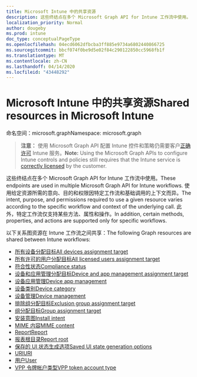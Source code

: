 ```yaml
---
title: Microsoft Intune 中的共享资源
description: 这些终结点在多个 Microsoft Graph API for Intune 工作流中使用。  使用给定资源所需的意向、目的和权限因特定工作流和基础调用的上下文而异。  此外，特定工作流仅支持某些方法、属性和操作。
localization_priority: Normal
author: dougeby
ms.prod: intune
doc_type: conceptualPageType
ms.openlocfilehash: 04ecd6062dfbcba3ff885e9734a6802440866725
ms.sourcegitcommit: bbcf074f0be9d5e02f84c290122850cc5968fb1f
ms.translationtype: MT
ms.contentlocale: zh-CN
ms.lasthandoff: 04/14/2020
ms.locfileid: "43448292"
---
```

# <a name="shared-resources-in-microsoft-intune"></a><span data-ttu-id="ec89c-105">Microsoft Intune 中的共享资源</span><span class="sxs-lookup"><span data-stu-id="ec89c-105">Shared resources in Microsoft Intune</span></span>

<span data-ttu-id="ec89c-106">命名空间：microsoft.graph</span><span class="sxs-lookup"><span data-stu-id="ec89c-106">Namespace: microsoft.graph</span></span>

> <span data-ttu-id="ec89c-107">**注意：** 使用 Microsoft Graph API 配置 Intune 控件和策略仍需要客户[正确许可](https://www.microsoft.com/en-us/cloud-platform/microsoft-intune-pricing) Intune 服务。</span><span class="sxs-lookup"><span data-stu-id="ec89c-107">**Note:** Using the Microsoft Graph APIs to configure Intune controls and policies still requires that the Intune service is [correctly licensed](https://www.microsoft.com/en-us/cloud-platform/microsoft-intune-pricing) by the customer.</span></span>

<span data-ttu-id="ec89c-108">这些终结点在多个 Microsoft Graph API for Intune 工作流中使用。</span><span class="sxs-lookup"><span data-stu-id="ec89c-108">These endpoints are used in multiple Microsoft Graph API for Intune workflows.</span></span>  <span data-ttu-id="ec89c-109">使用给定资源所需的意向、目的和权限因特定工作流和基础调用的上下文而异。</span><span class="sxs-lookup"><span data-stu-id="ec89c-109">The intent, purpose, and permissions required to use a given resource varies according to the specific workflow and context of the underlying call.</span></span>  <span data-ttu-id="ec89c-110">此外，特定工作流仅支持某些方法、属性和操作。</span><span class="sxs-lookup"><span data-stu-id="ec89c-110">In addition, certain methods, properties, and actions are supported only for specific workflows.</span></span>

<span data-ttu-id="ec89c-111">以下关系图资源在 Intune 工作流之间共享：</span><span class="sxs-lookup"><span data-stu-id="ec89c-111">The following Graph resources are shared between Intune workflows:</span></span>  

- [<span data-ttu-id="ec89c-112">所有设备分配目标</span><span class="sxs-lookup"><span data-stu-id="ec89c-112">All devices assignment target</span></span>](intune-shared-alldevicesassignmenttarget.md)
- [<span data-ttu-id="ec89c-113">所有许可的用户分配目标</span><span class="sxs-lookup"><span data-stu-id="ec89c-113">All licensed users assignment target</span></span>](intune-shared-alllicensedusersassignmenttarget.md)
- [<span data-ttu-id="ec89c-114">符合性状态</span><span class="sxs-lookup"><span data-stu-id="ec89c-114">Compliance status</span></span>](intune-shared-compliancestatus.md)
- [<span data-ttu-id="ec89c-115">设备和应用管理分配目标</span><span class="sxs-lookup"><span data-stu-id="ec89c-115">Device and app management assignment target</span></span>](intune-shared-deviceandappmanagementassignmenttarget.md)
- [<span data-ttu-id="ec89c-116">设备应用管理</span><span class="sxs-lookup"><span data-stu-id="ec89c-116">Device app management</span></span>](intune-shared-deviceappmanagement.md)
- [<span data-ttu-id="ec89c-117">设备类别</span><span class="sxs-lookup"><span data-stu-id="ec89c-117">Device category</span></span>](intune-shared-devicecategory.md)
- [<span data-ttu-id="ec89c-118">设备管理</span><span class="sxs-lookup"><span data-stu-id="ec89c-118">Device management</span></span>](intune-shared-devicemanagement.md)
- [<span data-ttu-id="ec89c-119">排除组分配目标</span><span class="sxs-lookup"><span data-stu-id="ec89c-119">Exclusion group assignment target</span></span>](intune-shared-exclusiongroupassignmenttarget.md)
- [<span data-ttu-id="ec89c-120">组分配目标</span><span class="sxs-lookup"><span data-stu-id="ec89c-120">Group assignment target</span></span>](intune-shared-groupassignmenttarget.md)
- [<span data-ttu-id="ec89c-121">安装意图</span><span class="sxs-lookup"><span data-stu-id="ec89c-121">Install intent</span></span>](intune-shared-installintent.md)
- [<span data-ttu-id="ec89c-122">MIME 内容</span><span class="sxs-lookup"><span data-stu-id="ec89c-122">MIME content</span></span>](intune-shared-mimecontent.md)
- [<span data-ttu-id="ec89c-123">Report</span><span class="sxs-lookup"><span data-stu-id="ec89c-123">Report</span></span>](intune-shared-report.md)
- [<span data-ttu-id="ec89c-124">报表根目录</span><span class="sxs-lookup"><span data-stu-id="ec89c-124">Report root</span></span>](intune-shared-reportroot.md)
- [<span data-ttu-id="ec89c-125">保存的 UI 状态生成选项</span><span class="sxs-lookup"><span data-stu-id="ec89c-125">Saved UI state generation options</span></span>](intune-shared-saveduistategenerationoptions.md)
- [<span data-ttu-id="ec89c-126">URI</span><span class="sxs-lookup"><span data-stu-id="ec89c-126">URI</span></span>](intune-shared-uri.md)
- [<span data-ttu-id="ec89c-127">用户</span><span class="sxs-lookup"><span data-stu-id="ec89c-127">User</span></span>](intune-shared-user.md)
- [<span data-ttu-id="ec89c-128">VPP 令牌帐户类型</span><span class="sxs-lookup"><span data-stu-id="ec89c-128">VPP token account type</span></span>](intune-shared-vpptokenaccounttype.md)




